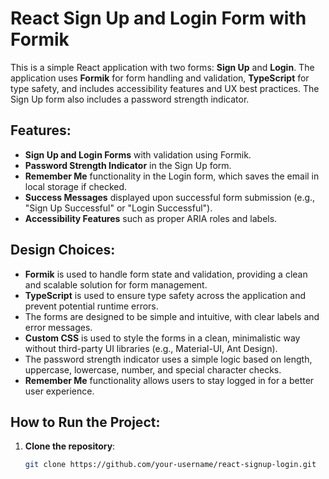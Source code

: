 # React Sign Up and Login Form with Formik

This is a simple React application with two forms: **Sign Up** and **Login**. The application uses **Formik** for form handling and validation, **TypeScript** for type safety, and includes accessibility features and UX best practices. The Sign Up form also includes a password strength indicator.

## Features:
- **Sign Up and Login Forms** with validation using Formik.
- **Password Strength Indicator** in the Sign Up form.
- **Remember Me** functionality in the Login form, which saves the email in local storage if checked.
- **Success Messages** displayed upon successful form submission (e.g., "Sign Up Successful" or "Login Successful").
- **Accessibility Features** such as proper ARIA roles and labels.

## Design Choices:
- **Formik** is used to handle form state and validation, providing a clean and scalable solution for form management.
- **TypeScript** is used to ensure type safety across the application and prevent potential runtime errors.
- The forms are designed to be simple and intuitive, with clear labels and error messages.
- **Custom CSS** is used to style the forms in a clean, minimalistic way without third-party UI libraries (e.g., Material-UI, Ant Design).
- The password strength indicator uses a simple logic based on length, uppercase, lowercase, number, and special character checks.
- **Remember Me** functionality allows users to stay logged in for a better user experience.

## How to Run the Project:

1. **Clone the repository**:
   ```bash
   git clone https://github.com/your-username/react-signup-login.git
   ```

